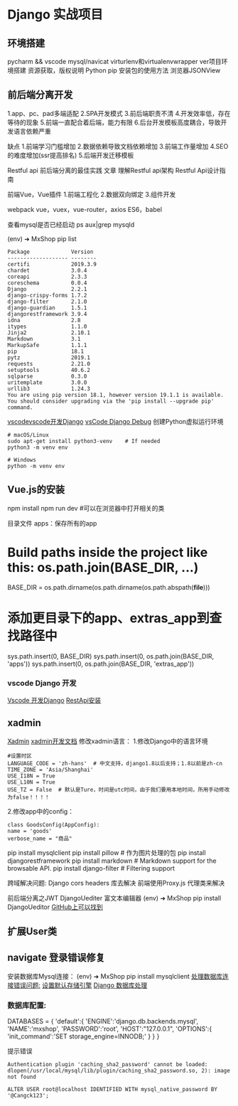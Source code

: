 # Django 实战项目

## 环境搭建
pycharm && vscode
mysql/navicat
virturlenv和virtualenvwrapper
ver项目环境搭建
资源获取，版权说明
Python pip 安装包的使用方法
浏览器JSONView

## 前后端分离开发
1.app、pc、pad多端适配
2.SPA开发模式
3.前后端职责不清
4.开发效率低，存在等待的现象
5.前端一直配合着后端，能力有限
6.后台开发模板高度耦合，导致开发语言依赖严重

缺点
1.前端学习门槛增加
2.数据依赖导致文档依赖增加
3.前端工作量增加
4.SEO的难度增加(ssr提高排名)
5.后端开发迁移模板

Restful api 前后端分离的最佳实践
文章 理解Restful api架构
    Restful Api设计指南

前端Vue，Vue插件
1.前端工程化
2.数据双向绑定
3.组件开发

webpack
vue，vuex，vue-router，axios
ES6，babel




查看mysql是否已经启动
ps aux|grep mysqld

(env) ➜  MxShop pip list

    Package             Version
    ------------------- --------
    certifi             2019.3.9
    chardet             3.0.4
    coreapi             2.3.3
    coreschema          0.0.4
    Django              2.2.1
    django-crispy-forms 1.7.2
    django-filter       2.1.0
    django-guardian     1.5.1
    djangorestframework 3.9.4
    idna                2.8
    itypes              1.1.0
    Jinja2              2.10.1
    Markdown            3.1
    MarkupSafe          1.1.1
    pip                 18.1
    pytz                2019.1
    requests            2.21.0
    setuptools          40.6.2
    sqlparse            0.3.0
    uritemplate         3.0.0
    urllib3             1.24.3
    You are using pip version 18.1, however version 19.1.1 is available.
    You should consider upgrading via the 'pip install --upgrade pip' command.

[vscodevscode开发Django](https://code.visualstudio.com/docs/python/tutorial-django)
[vsCode Django Debug](https://code.visualstudio.com/docs/python/debugging)
创建Python虚拟运行环境

    # macOS/Linux
    sudo apt-get install python3-venv    # If needed
    python3 -m venv env

    # Windows
    python -m venv env

## Vue.js的安装
npm install
npm run dev #可以在浏览器中打开相关的类

目录文件
apps：保存所有的app
# Build paths inside the project like this: os.path.join(BASE_DIR, ...)
BASE_DIR = os.path.dirname(os.path.dirname(os.path.abspath(__file__)))

# 添加更目录下的app、extras_app到查找路径中
sys.path.insert(0, BASE_DIR)
sys.path.insert(0, os.path.join(BASE_DIR, 'apps'))
sys.path.insert(0, os.path.join(BASE_DIR, 'extras_app'))

### vscode Django 开发

[Vscode 开发Django](https://code.visualstudio.com/docs/python/tutorial-django)
[RestApi安装](https://www.django-rest-framework.org/)

## xadmin

[Xadmin](后台管理系统)
[xadmin开发文档](https://xadmin.readthedocs.io/en/latest/quickstart.html)
修改xadmin语言：
1.修改Django中的语言环境

    #设置时区
    LANGUAGE_CODE = 'zh-hans'  # 中文支持，django1.8以后支持；1.8以前是zh-cn
    TIME_ZONE = 'Asia/Shanghai'
    USE_I18N = True
    USE_L10N = True
    USE_TZ = False  # 默认是Ture，时间是utc时间，由于我们要用本地时间，所用手动修改为false！！！！

2.修改app中的config：

    class GoodsConfig(AppConfig):
    name = 'goods'
    verbose_name = "商品"

pip install mysqlclient
pip install pillow # 作为图片处理的包
pip install djangorestframework
pip install markdown       # Markdown support for the browsable API.
pip install django-filter  # Filtering support



跨域解决问题:
Django cors headers 库去解决
前端使用Proxy.js 代理类来解决

前后端分离之JWT
DjangoUediter 富文本编辑器
(env) ➜  MxShop pip install DjangoUeditor
[GitHub上可以找到](https://github.com/twz915/DjangoUeditor3)


## 扩展User类



## navigate 登录错误修复

安装数据库Mysql连接：
(env) ➜  MxShop pip install mysqlclient
[处理数据库连接错误问题:](https://stackoverflow.com/questions/21944936/error-1045-28000-access-denied-for-user-rootlocalhost-using-password-y
)
[设置默认存储引擎](https://stackoverflow.com/questions/37175295/cant-migrate-django-databases-on-mysql-after-upgrading-to-ubuntu-16-04)
[Django 数据库处理](https://simpleisbetterthancomplex.com/tutorial/2016/07/26/how-to-reset-migrations.html)
### 数据库配置:

DATABASES = {
'default':{
  'ENGINE':'django.db.backends.mysql',
  'NAME':'mxshop',
  'PASSWORD':'root',
  'HOST':"127.0.0.1",
  'OPTIONS':{
  'init_command':'SET storage_engine=INNODB;'
  }
}
}

提示错误

    Authentication plugin 'caching_sha2_password' cannot be loaded: dlopen(/usr/local/mysql/lib/plugin/caching_sha2_password.so, 2): image not found

    ALTER USER root@localhost IDENTIFIED WITH mysql_native_password BY '@Cangck123';
